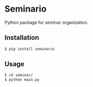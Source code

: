 # Seminario

Python package for seminar organization.

## Installation

```sh
$ pip install seminario
```

## Usage

```sh
$ cd seminar/
$ python main.py
```
